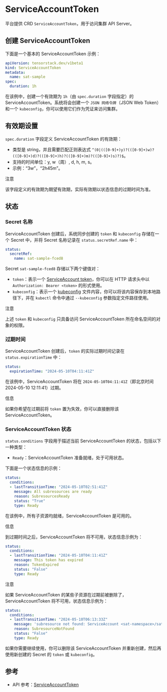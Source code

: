 # ServiceAccountToken

平台提供 CRD `ServiceAccountToken`，用于访问集群 API Server。

## 创建 ServiceAccountToken

下面是一个基本的 ServiceAccountToken 示例：

```yaml
apiVersion: tensorstack.dev/v1beta1
kind: ServiceAccountToken
metadata:
  name: sat-sample
spec:
  duration: 1h
```

在该例中，创建一个有效期为 `1h`（由 `spec.duration` 字段指定）的 ServiceAccountToken。系统将会创建一个 `JSON 网络令牌`（JSON Web Token）和一个 `kubeconfig`，你可以使用它们作为凭证来访问集群。

## 有效期设置

`spec.duration` 字段定义 ServiceAccountToken 的有效期：

* 类型是 string，并且需要匹配正则表达式 `^(0|(([0-9]+)y)?(([0-9]+)w)?(([0-9]+)d)?(([0-9]+)h)?(([0-9]+)m)?(([0-9]+)s)?)$`。
* 支持的时间单位：y, w（周）, d, h, m, s。
* 示例：“3w”，“2h45m”。

<aside class="note">
<div class="title">注意</div>

该字段定义的有效期为期望有效期，实际有效期以状态信息的过期时间为准。

</aside>

## 状态

### Secret 名称

ServiceAccountToken 创建后，系统同步创建的 `token` 和 `kubeconfig` 存储在一个 Secret 中，并将 Secret 名称记录在 `status.secretRef.name` 中：

```yaml
status:
  secretRef:
    name: sat-sample-fced8
```

Secret `sat-sample-fced8` 存储以下两个键值对：

* `token`：表示一个 <a target="_blank" rel="noopener noreferrer" href="https://kubernetes.io/docs/reference/access-authn-authz/authentication/#service-account-tokens">ServiceAccount token</a>，你可以在 HTTP 请求头中以 `Authorization: Bearer <token>` 的形式使用。
* `kubeconfig`：表示一个 <a target="_blank" rel="noopener noreferrer" href="https://kubernetes.io/docs/concepts/configuration/organize-cluster-access-kubeconfig/">kubeconfig</a> 文件内容，你可以将该内容保存到本地路径下，并在 `kubectl` 命令中通过 `--kubeconfig` 参数指定文件路径使用。

<aside class="note">
<div class="title">注意</div>

上述 `token` 和 `kubeconfig` 只具备访问 ServiceAccountToken 所在命名空间的对象的权限。

</aside>

### 过期时间

ServiceAccountToken 创建后，`token` 的实际过期时间记录在 `status.expirationTime` 中：

```yaml
status:
  expirationTime: "2024-05-10T04:11:41Z"
```

在该例中，ServiceAccountToken 将在 `2024-05-10T04:11:41Z`（即北京时间 2024-05-10 12:11:41）过期。

<aside class="note info">
<div class="title">信息</div>

如果你希望在过期前将 `token` 置为失效，你可以直接删除该 ServiceAccountToken。

</aside>

### ServiceAccountToken 状态

`status.conditions` 字段用于描述当前 ServiceAccountToken 的状态，包括以下一种类型：

* `Ready`：ServiceAccountToken 准备就绪，处于可用状态。

下面是一个状态信息的示例：

```yaml
status:
  conditions:
  - lastTransitionTime: "2024-05-10T02:51:41Z"
    message: All subresources are ready
    reason: SubresourcesReady
    status: "True"
    type: Ready
```

在该例中，所有子资源均就绪，ServiceAccountToken 是可用的。

<aside class="note info">
<div class="title">信息</div>

到过期时间之后，ServiceAccountToken 将不可用，状态信息示例为：

```yaml
status:
  conditions:
  - lastTransitionTime: "2024-05-10T04:11:41Z"
    message: This token has expired
    reason: TokenExpired
    status: "False"
    type: Ready
```

</aside>

<aside class="note">
<div class="title">注意</div>

如果 ServiceAccountToken 的某些子资源在过期前被删除了，ServiceAccountToken 将不可用，状态信息示例为：

```yaml
status:
  conditions:
  - lastTransitionTime: "2024-05-10T06:13:33Z"
    message: 'subresource not found: ServiceAccount <sat-namespace>/sat-sample has been deleted'
    reason: SubresourceNotFound
    status: "False"
    type: Ready
```

如果你需要继续使用，你可以删除该 ServiceAccountToken 并重新创建，然后再使用新创建的 Secret 的 `token` 或 `kubeconfig`。

</aside>

## 参考

* API 参考：[ServiceAccountToken](../../references/api-reference/serviceaccounttoken.md)
